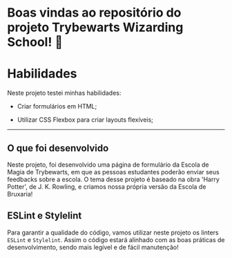 
# Boas vindas ao repositório do projeto Trybewarts Wizarding School! :mage:

# Habilidades

Neste projeto testei minhas habilidades:

  * Criar formulários em HTML;

  * Utilizar CSS Flexbox para criar layouts flexíveis;

---

## O que foi desenvolvido

Neste projeto, foi desenvolvido uma página de formulário da Escola de Magia de Trybewarts, em que as pessoas estudantes poderão enviar seus feedbacks sobre a escola. O tema desse projeto é baseado na obra 'Harry Potter', de J. K. Rowling, e criamos nossa própria versão da Escola de Bruxaria!


## ESLint e Stylelint

Para garantir a qualidade do código, vamos utilizar neste projeto os linters `ESLint` e `Stylelint`.
Assim o código estará alinhado com as boas práticas de desenvolvimento, sendo mais legível
e de fácil manutenção! 